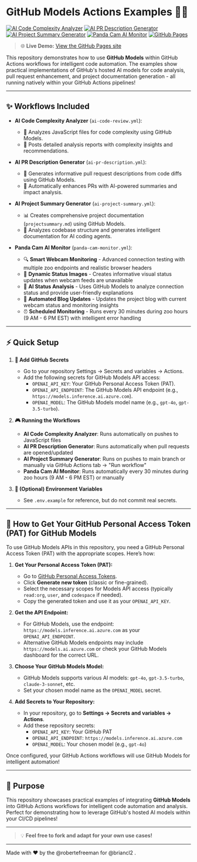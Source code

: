 # GitHub Models Actions Examples 🚀🤖

[![AI Code Complexity Analyzer](https://github.com/robertefreeman/GH-Models-actions-examples/actions/workflows/ai-code-review.yml/badge.svg)](https://github.com/robertefreeman/GH-Models-actions-examples/actions/workflows/ai-code-review.yml)
[![AI PR Description Generator](https://github.com/robertefreeman/GH-Models-actions-examples/actions/workflows/ai-pr-description.yml/badge.svg)](https://github.com/robertefreeman/GH-Models-actions-examples/actions/workflows/ai-pr-description.yml)
[![AI Project Summary Generator](https://github.com/robertefreeman/GH-Models-actions-examples/actions/workflows/ai-project-summary.yml/badge.svg)](https://github.com/robertefreeman/GH-Models-actions-examples/actions/workflows/ai-project-summary.yml)
[![Panda Cam AI Monitor](https://github.com/robertefreeman/GH-Models-actions-examples/actions/workflows/panda-cam-monitor.yml/badge.svg)](https://github.com/robertefreeman/GH-Models-actions-examples/actions/workflows/panda-cam-monitor.yml)
[![GitHub Pages](https://github.com/robertefreeman/GH-Models-actions-examples/actions/workflows/deploy-pages.yml/badge.svg)](https://github.com/robertefreeman/GH-Models-actions-examples/actions/workflows/deploy-pages.yml)

> 🌐 **Live Demo:** [View the GitHub Pages site](https://robertefreeman.github.io/GH-Models-actions-examples/)

<!--
These badges show the status of the last workflow run (success or failure) for each workflow.
-->

This repository demonstrates how to use **GitHub Models** within GitHub Actions workflows for intelligent code automation. The examples show practical implementations of GitHub's hosted AI models for code analysis, pull request enhancement, and project documentation generation - all running natively within your GitHub Actions pipelines!

---

## ✨ Workflows Included

- **AI Code Complexity Analyzer** (`ai-code-review.yml`):
  - 🧠 Analyzes JavaScript files for code complexity using GitHub Models.
  - 💬 Posts detailed analysis reports with complexity insights and recommendations.

- **AI PR Description Generator** (`ai-pr-description.yml`):
  - 📝 Generates informative pull request descriptions from code diffs using GitHub Models.
  - 🎯 Automatically enhances PRs with AI-powered summaries and impact analysis.

- **AI Project Summary Generator** (`ai-project-summary.yml`):
  - 📊 Creates comprehensive project documentation (`projectsummary.md`) using GitHub Models.
  - 🤖 Analyzes codebase structure and generates intelligent documentation for AI coding agents.

- **Panda Cam AI Monitor** (`panda-cam-monitor.yml`):
  - 🔍 **Smart Webcam Monitoring** - Advanced connection testing with multiple zoo endpoints and realistic browser headers
  - 🎨 **Dynamic Status Images** - Creates informative visual status updates when webcam feeds are unavailable
  - 🤖 **AI Status Analysis** - Uses GitHub Models to analyze connection status and provide user-friendly explanations
  - 📝 **Automated Blog Updates** - Updates the project blog with current webcam status and monitoring insights
  - ⏰ **Scheduled Monitoring** - Runs every 30 minutes during zoo hours (9 AM - 6 PM EST) with intelligent error handling

---

## ⚡️ Quick Setup

1. **🔐 Add GitHub Secrets**
   - Go to your repository Settings → Secrets and variables → Actions.
   - Add the following secrets for GitHub Models API access:
     - `OPENAI_API_KEY`: Your GitHub Personal Access Token (PAT).
     - `OPENAI_API_ENDPOINT`: The GitHub Models API endpoint (e.g., `https://models.inference.ai.azure.com`).
     - `OPENAI_MODEL`: The GitHub Models model name (e.g., `gpt-4o`, `gpt-3.5-turbo`).

2. **🎮 Running the Workflows**
   - **AI Code Complexity Analyzer**: Runs automatically on pushes to JavaScript files
   - **AI PR Description Generator**: Runs automatically when pull requests are opened/updated
   - **AI Project Summary Generator**: Runs on pushes to main branch or manually via GitHub Actions tab → "Run workflow"
   - **Panda Cam AI Monitor**: Runs automatically every 30 minutes during zoo hours (9 AM - 6 PM EST) or manually

3. **📄 (Optional) Environment Variables**
   - See `.env.example` for reference, but do not commit real secrets.

---

## 🔑 How to Get Your GitHub Personal Access Token (PAT) for GitHub Models

To use GitHub Models APIs in this repository, you need a GitHub Personal Access Token (PAT) with the appropriate scopes. Here’s how:

1. **Get Your Personal Access Token (PAT):**
   - Go to [GitHub Personal Access Tokens](https://github.com/settings/tokens).
   - Click **Generate new token** (classic or fine-grained).
   - Select the necessary scopes for Models API access (typically `read:org`, `user`, and `codespace` if needed).
   - Copy the generated token and use it as your `OPENAI_API_KEY`.

2. **Get the API Endpoint:**
   - For GitHub Models, use the endpoint: `https://models.inference.ai.azure.com` as your `OPENAI_API_ENDPOINT`.
   - Alternative GitHub Models endpoints may include `https://models.ai.azure.com` or check your GitHub Models dashboard for the correct URL.

3. **Choose Your GitHub Models Model:**
   - GitHub Models supports various AI models: `gpt-4o`, `gpt-3.5-turbo`, `claude-3-sonnet`, etc.
   - Set your chosen model name as the `OPENAI_MODEL` secret.

4. **Add Secrets to Your Repository:**
   - In your repository, go to **Settings → Secrets and variables → Actions**.
   - Add these repository secrets:
     - `OPENAI_API_KEY`: Your GitHub PAT
     - `OPENAI_API_ENDPOINT`: `https://models.inference.ai.azure.com`
     - `OPENAI_MODEL`: Your chosen model (e.g., `gpt-4o`)

Once configured, your GitHub Actions workflows will use GitHub Models for intelligent automation!

---

## 🎯 Purpose

This repository showcases practical examples of integrating **GitHub Models** into GitHub Actions workflows for intelligent code automation and analysis. Perfect for demonstrating how to leverage GitHub's hosted AI models within your CI/CD pipelines!

---

> 💡 **Feel free to fork and adapt for your own use cases!**

---

Made with ❤️ by the @robertefreeman for @briancl2 .
